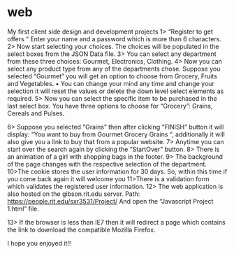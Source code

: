 # web
My first client side design and development projects
1>	“Register to get offers “
Enter your name and a password which is more than 6 characters.
2>	Now start selecting your choices. The choices will be populated in the select boxes from the JSON Data file.
3>	You can select any department from these three choices: Gourmet, Electronics, Clothing.
4>	Now you can select any product type from any of the departments chose.
Suppose you selected “Gourmet” you will get an option to choose from Grocery, Fruits and Vegetables.
•	You can change your mind any time and change your selection it will reset the values or delete the down level select elements as required. 
5>	Now you can select the specific item to be purchased in the last select box.
You have three options to choose for “Grocery”: Grains, Cereals and Pulses.

6>	Suppose you selected “Grains” then after clicking “FINISH” button it will display: “You want to buy from Gourmet Grocery Grains “, additionally it will also give you a link to buy that from a popular website.
7>	Anytime you can start over the search again by clicking the “StartOver” button.
8>	There is an animation of a girl with shopping bags in the footer.
9>	The background of the page changes with the respective selection of the department. 
10>The cookie stores the user information for 30 days. So, within this time if you come back again it will welcome you
      11>There is a validation form which validates the registered user information.
      12> The web application is also hosted on the gibson.rit.edu server.
             Path: https://people.rit.edu/sxr3531/Project/ 
             And open the “Javascript Project 1.html” file.

13> If the browser is less than IE7 then it will redirect a page which contains the  link to download the compatible Mozilla Firefox. 

I hope you enjoyed it!! 
